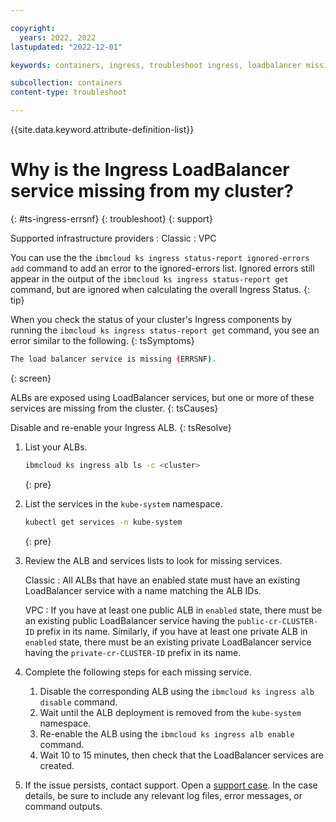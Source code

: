 ```yaml
---

copyright:
  years: 2022, 2022
lastupdated: "2022-12-01"

keywords: containers, ingress, troubleshoot ingress, loadbalancer missing, errsnf

subcollection: containers
content-type: troubleshoot

---
```


{{site.data.keyword.attribute-definition-list}}


# Why is the Ingress LoadBalancer service missing from my cluster?
{: #ts-ingress-errsnf}
{: troubleshoot}
{: support}


Supported infrastructure providers
:   Classic
:   VPC

You can use the the `ibmcloud ks ingress status-report ignored-errors add` command to add an error to the ignored-errors list. Ignored errors still appear in the output of the `ibmcloud ks ingress status-report get` command, but are ignored when calculating the overall Ingress Status.
{: tip}

When you check the status of your cluster's Ingress components by running the `ibmcloud ks ingress status-report get` command, you see an error similar to the following.
{: tsSymptoms}

```sh
The load balancer service is missing (ERRSNF).
```
{: screen}

ALBs are exposed using LoadBalancer services, but one or more of these services are missing from the cluster.
{: tsCauses}

Disable and re-enable your Ingress ALB.
{: tsResolve}


1. List your ALBs.

    ```sh
    ibmcloud ks ingress alb ls -c <cluster>
    ```
    {: pre}

1. List the services in the `kube-system` namespace.

    ```sh
    kubectl get services -n kube-system
    ```
    {: pre}

1. Review the ALB and services lists to look for missing services.

    Classic
    :   All ALBs that have an enabled state must have an existing LoadBalancer service with a name matching the ALB IDs.

    VPC
    :   If you have at least one public ALB in `enabled` state, there must be an existing public LoadBalancer service having the `public-cr-CLUSTER-ID` prefix in its name. Similarly, if you have at least one private ALB in `enabled` state, there must be an existing private LoadBalancer service having the `private-cr-CLUSTER-ID` prefix in its name.

1. Complete the following steps for each missing service.
    1. Disable the corresponding ALB using the `ibmcloud ks ingress alb disable` command.
    1. Wait until the ALB deployment is removed from the `kube-system` namespace.
    1. Re-enable the ALB using the `ibmcloud ks ingress alb enable` command.
    1. Wait 10 to 15 minutes, then check that the LoadBalancer services are created.
    
1. If the issue persists, contact support. Open a [support case](/docs/get-support?topic=get-support-using-avatar). In the case details, be sure to include any relevant log files, error messages, or command outputs.


